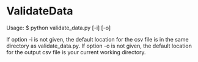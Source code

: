 # ValidateData

Usage: $ python validate_data.py [-i] <full-path-to-input-file> [-o] <full-path-to-output-file>
  
If option -i is not given, the default location for the csv file is in the same directory as validate_data.py.
If option -o is not given, the default location for the output csv file is your current working directory.
